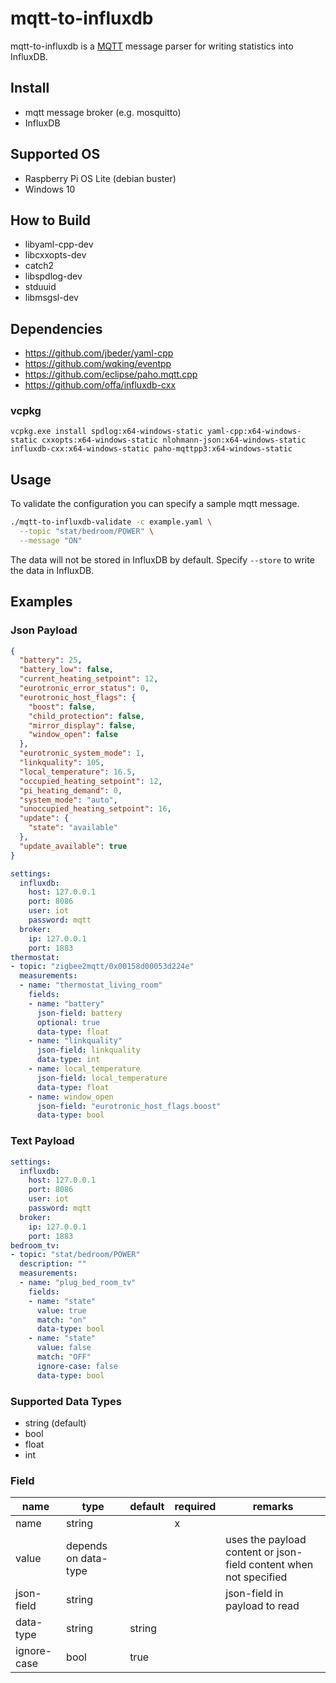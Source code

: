 # mqtt-to-influxdb

mqtt-to-influxdb is a [MQTT](https://en.wikipedia.org/wiki/MQTT) message parser for writing statistics into InfluxDB.

## Install

- mqtt message broker (e.g. mosquitto)
- InfluxDB

## Supported OS

- Raspberry Pi OS Lite (debian buster)
- Windows 10

## How to Build

- libyaml-cpp-dev
- libcxxopts-dev
- catch2
- libspdlog-dev
- stduuid
- libmsgsl-dev

## Dependencies

- https://github.com/jbeder/yaml-cpp
- https://github.com/wqking/eventpp
- https://github.com/eclipse/paho.mqtt.cpp
- https://github.com/offa/influxdb-cxx

### vcpkg

```
vcpkg.exe install spdlog:x64-windows-static yaml-cpp:x64-windows-static cxxopts:x64-windows-static nlohmann-json:x64-windows-static influxdb-cxx:x64-windows-static paho-mqttpp3:x64-windows-static
```

## Usage

To validate the configuration you can specify a sample mqtt message.

```bash
./mqtt-to-influxdb-validate -c example.yaml \
  --topic "stat/bedroom/POWER" \
  --message "ON"
```

The data will not be stored in InfluxDB by default. Specify ```--store``` to write the data in InfluxDB.

## Examples
### Json Payload

```json
{
  "battery": 25,
  "battery_low": false,
  "current_heating_setpoint": 12,
  "eurotronic_error_status": 0,
  "eurotronic_host_flags": {
    "boost": false,
    "child_protection": false,
    "mirror_display": false,
    "window_open": false
  },
  "eurotronic_system_mode": 1,
  "linkquality": 105,
  "local_temperature": 16.5,
  "occupied_heating_setpoint": 12,
  "pi_heating_demand": 0,
  "system_mode": "auto",
  "unoccupied_heating_setpoint": 16,
  "update": {
    "state": "available"
  },
  "update_available": true
}
```

```yaml
settings:
  influxdb:
    host: 127.0.0.1
    port: 8086
    user: iot
    password: mqtt
  broker:
    ip: 127.0.0.1
    port: 1883
thermostat:
- topic: "zigbee2mqtt/0x00158d00053d224e"
  measurements:
  - name: "thermostat_living_room"
    fields:
    - name: "battery"
      json-field: battery
      optional: true
      data-type: float
    - name: "linkquality"
      json-field: linkquality
      data-type: int
    - name: local_temperature
      json-field: local_temperature
      data-type: float
    - name: window_open
      json-field: "eurotronic_host_flags.boost"
      data-type: bool
```

### Text Payload

```yaml
settings:
  influxdb:
    host: 127.0.0.1
    port: 8086
    user: iot
    password: mqtt
  broker:
    ip: 127.0.0.1
    port: 1883
bedroom_tv:
- topic: "stat/bedroom/POWER"
  description: ""
  measurements:
  - name: "plug_bed_room_tv"
    fields: 
    - name: "state"
      value: true
      match: "on"
      data-type: bool
    - name: "state"
      value: false
      match: "OFF"
      ignore-case: false
      data-type: bool
```

### Supported Data Types

 - string (default)
 - bool
 - float
 - int

### Field

|name|type|default|required|remarks|
|----|----|-------|--------|-------|
|name|string| |x| |
|value|depends on data-type| | |uses the payload content or json-field content when not specified|
|json-field|string| | |json-field in payload to read|
|data-type|string|string| | |
|ignore-case|bool|true| | |

